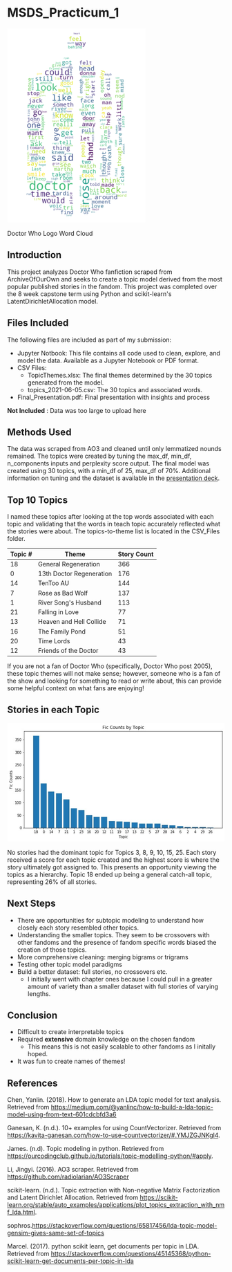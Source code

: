 # MSDS_Practicum_1
![dr who logo](https://github.com/lcagney/MSDS_Practicum/blob/9f9040d216187e4c9274f969115aaeee885b6311/Images/DoctorWhoLogo_WC.png)

Doctor Who Logo Word Cloud
## Introduction
This project analyzes Doctor Who fanfiction scraped from ArchiveOfOurOwn and seeks to create a topic model derived from the most popular published stories in the fandom. This project was completed over the 8 week capstone term using Python and scikit-learn's LatentDirichletAllocation model.

## Files Included
The following files are included as part of my submission:
- Jupyter Notbook: This file contains all code used to clean, explore, and model the data. Available as a Jupyter Notebook or PDF format.
- CSV Files:
  - TopicThemes.xlsx: The final themes determined by the 30 topics generated from the model.
  - topics_2021-06-05.csv: The 30 topics and associated words.
- Final_Presentation.pdf: Final presentation with insights and process

**Not Included** : Data was too large to upload here

## Methods Used
The data was scraped from AO3 and cleaned until only lemmatized nounds remained. The topics were created by tuning the max_df, min_df, n_components inputs and perplexity score output. The final model was created using 30 topics, with a min_df of 25, max_df of 70%. Additional information on tuning and the dataset is available in the [presentation deck](https://github.com/lcagney/MSDS_Practicum/blob/fc4f5865bdd294740ae267f661865b280631213f/Final_Presentation.pdf).


## Top 10 Topics
I named these topics after looking at the top words associated with each topic and validating that the words in teach topic accurately reflected what the stories were about. The topics-to-theme list is located in the CSV_Files folder.

| Topic #        | Theme         | Story Count | 
| ------------- | ------------- | ------------- |
| 18  | General Regeneration    | 366
| 0 | 13th Doctor Regeneration  | 176
| 14 | TenToo AU                | 144
| 7 | Rose as Bad Wolf          | 137
| 1 | River Song's Husband      | 113
| 21 | Falling in Love          | 77
| 13 | Heaven and Hell Collide  | 71
| 16 | The Family Pond          | 51
| 20 | Time Lords               | 43
| 12 | Friends of the Doctor    | 43

If you are not a fan of Doctor Who (specifically, Doctor Who post 2005), these topic themes will not make sense; however, someone who is a fan of the show and looking for something to read or write about, this can provide some helpful context on what fans are enjoying!

## Stories in each Topic
![storydist](https://github.com/lcagney/MSDS_Practicum/blob/c4e58fb9e231a434c3748ac2bbc88ce14d6a2de5/Images/storycountsbytopic.jpg)

No stories had the dominant topic for Topics 3, 8, 9, 10, 15, 25. Each story received a score for each topic created and the highest score is where the story ultimately got assigned to. This presents an opportunity viewing the topics as a hierarchy. Topic 18 ended up being a general catch-all topic, representing 26% of all stories.

## Next Steps
- There are opportunities for subtopic modeling to understand how closely each story resembled other topics. 
- Understanding the smaller topics. They seem to be crossovers with other fandoms and the presence of fandom specific words biased the creation of those topics.
- More comprehensive cleaning: merging bigrams or trigrams
- Testing other topic model paradigms
- Build a better dataset: full stories, no crossovers etc.
  -  I initially went with chapter ones because I could pull in a greater amount of variety than a smaller dataset with full stories of varying lengths.

## Conclusion
- Difficult to create interpretable topics
- Required **extensive** domain knowledge on the chosen fandom
  -  This means this is not easily scalable to other fandoms as I initally hoped.
-  It was fun to create names of themes!

## References
Chen, Yanlin. (2018). How to generate an LDA topic model for text analysis. Retrieved from https://medium.com/@yanlinc/how-to-build-a-lda-topic-model-using-from-text-601cdcbfd3a6

Ganesan, K. (n.d.). 10+ examples for using CountVectorizer. Retrieved from https://kavita-ganesan.com/how-to-use-countvectorizer/#.YMJZGJNKgl4.

James. (n.d). Topic modeling in python. Retrieved from https://ourcodingclub.github.io/tutorials/topic-modelling-python/#apply. 

Li, Jingyi. (2016). AO3 scraper. Retrieved from https://github.com/radiolarian/AO3Scraper 

scikit-learn. (n.d.). Topic extraction with Non-negative Matrix Factorization and Latent Dirichlet Allocation. Retrieved from https://scikit-learn.org/stable/auto_examples/applications/plot_topics_extraction_with_nmf_lda.html. 

sophros.https://stackoverflow.com/questions/65817456/lda-topic-model-gensim-gives-same-set-of-topics
    
Marcel. (2017). python scikit learn, get documents per topic in LDA. Retrieved from https://stackoverflow.com/questions/45145368/python-scikit-learn-get-documents-per-topic-in-lda
    
